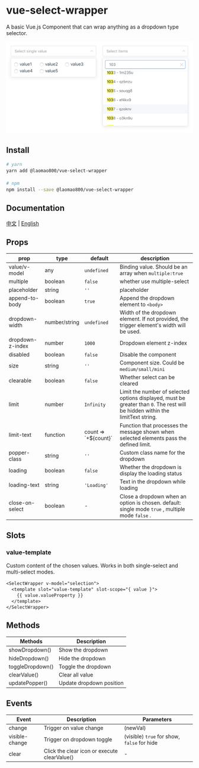 # vue-select-wrapper

A basic Vue.js Component that can wrap anything as a dropdown type selector.

![vue-select-wrapper preview](preview.png)

## Install

```bash
# yarn
yarn add @laomao800/vue-select-wrapper

# npm
npm install --save @laomao800/vue-select-wrapper
```

## Documentation

[中文](https://laomao800.github.io/vue-select-wrapper/zh/) | [English](https://laomao800.github.io/vue-select-wrapper/)

## Props

| prop             | type          | default                | description                                                                                                                    |
| ---------------- | ------------- | ---------------------- | ------------------------------------------------------------------------------------------------------------------------------ |
| value/v-model    | any           | `undefined`            | Binding value. Should be an array when `multiple:true`                                                                         |
| multiple         | boolean       | `false`                | whether use multiple-select                                                                                                    |
| placeholder      | string        | `''`                   | placeholder                                                                                                                    |
| append-to-body   | boolean       | `true`                 | Append the dropdown element to `<body>`                                                                                        |
| dropdown-width   | number/string | `undefined`            | Width of the dropdown element. If not provided, the trigger element's width will be used.                                      |
| dropdown-z-index | number        | `1000`                 | Dropdown element z-index                                                                                                       |
| disabled         | boolean       | `false`                | Disable the component                                                                                                          |
| size             | string        | `''`                   | Component size. Could be `medium/small/mini`                                                                                   |
| clearable        | boolean       | `false`                | Whether select can be cleared                                                                                                  |
| limit            | number        | `Infinity`             | Limit the number of selected options displayed, must be greater than `0`. The rest will be hidden within the limitText string. |
| limit-text       | function      | count => \`+${count}\` | Function that processes the message shown when selected elements pass the defined limit.                                       |
| popper-class     | string        | `''`                   | Custom class name for the dropdown                                                                                             |
| loading          | boolean       | `false`                | Whether the dropdown is display the loading status                                                                             |
| loading-text     | string        | `'Loading'`            | Text in the dropdown while loading                                                                                             |
| close-on-select  | boolean       | -                      | Close a dropdown when an option is chosen. default: single mode `true` , multiple mode `false` .                               |

## Slots

### value-template

Custom content of the chosen values. Works in both single-select and multi-select modes.

```vue
<SelectWrapper v-model="selection">
  <template slot="value-template" slot-scope="{ value }">
    {{ value.valueProperty }}
  </template>
</SelectWrapper>
```

## Methods

| Methods          | Description              |
| ---------------- | ------------------------ |
| showDropdown()   | Show the dropdown        |
| hideDropdown()   | Hide the dropdown        |
| toggleDropdown() | Toggle the dropdown      |
| clearValue()     | Clear all value          |
| updatePopper()   | Update dropdown position |

## Events

| Event          | Description                                  | Parameters                                  |
| -------------- | -------------------------------------------- | ------------------------------------------- |
| change         | Trigger on value change                      | (newVal)                                    |
| visible-change | Trigger on dropdown toggle                   | (visible) `true` for show, `false` for hide |
| clear          | Click the clear icon or execute clearValue() | -                                           |
